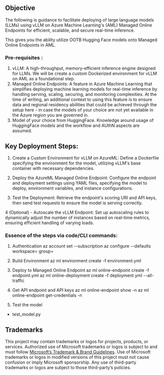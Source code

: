 ## Objective

The following is guidance to facilitate  deploying of large language models (LLMs) using vLLM on Azure Machine Learning's (AML) Managed Online Endpoints for efficient, scalable, and secure real-time inference.​

This gives you the ability utilize  OOTB Hugging Face models onto Managed Online Endpoints in AML.

 ### Pre-requisites : 

1. vLLM: A high-throughput, memory-efficient inference engine designed for LLMs.​ We will be create a custom Dockerized environment for vLLM on AML as a foundational step.
2. Managed Online Endpoints: A feature in Azure Machine Learning that simplifies deploying machine learning models for real-time inference by handling serving, scaling, securing, and monitoring complexities.​
At the time of writing, an additional context to using this feature is to ensure data and regional residency abilities that could be achieved through the setup here - in case the models of your choice are not yet available in the Azure  region you are governed in.
3. Model of your choice from HuggingFace. 
Knowledge around usage of HuggingFace models and the workflow and AUthN aspects are assumed.


## Key Deployment Steps:

1. Create a Custom Environment for vLLM on AzureML: Define a Dockerfile specifying the environment for the model, utilizing vLLM's base container with necessary dependencies.​

2. Deploy the AzureML Managed Online Endpoint: Configure the endpoint and deployment settings using YAML files, specifying the model to deploy, environment variables, and instance configurations.​


3. Test the Deployment: Retrieve the endpoint's scoring URI and API keys, then send test requests to ensure the model is serving correctly.​


4  (Optional) - Autoscale the vLLM Endpoint: Set up autoscaling rules to dynamically adjust the number of instances based on real-time metrics, ensuring efficient handling of varying loads.​


### Essence of the steps via code/CLI commands: 

1. Authentication
az account set --subscription <subscription ID>
az configure --defaults workspace=<Azure Machine Learning workspace name> group=<resource group>

2. Build Environment
az ml environment create -f environment.yml

3. Deploy to Managed Online Endpoint
az ml online-endpoint create -f endpoint.yml
az ml online-deployment create -f deployment.yml --all-traffic

4. Get API endpoint and API keys
az ml online-endpoint show -n <name>
az ml online-endpoint get-credentials -n <name>

5. Test the model
- test_model.py

## Trademarks 

This project may contain trademarks or logos for projects, products, or services. Authorized use of Microsoft trademarks or logos is subject to and must follow [Microsoft’s Trademark & Brand Guidelines](https://www.microsoft.com/en-us/legal/intellectualproperty/trademarks/usage/general). Use of Microsoft trademarks or logos in modified versions of this project must not cause confusion or imply Microsoft sponsorship. Any use of third-party trademarks or logos are subject to those third-party’s policies.
